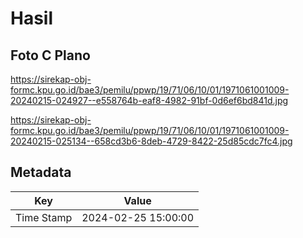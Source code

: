 # Hasil

## Foto C Plano

https://sirekap-obj-formc.kpu.go.id/bae3/pemilu/ppwp/19/71/06/10/01/1971061001009-20240215-024927--e558764b-eaf8-4982-91bf-0d6ef6bd841d.jpg

https://sirekap-obj-formc.kpu.go.id/bae3/pemilu/ppwp/19/71/06/10/01/1971061001009-20240215-025134--658cd3b6-8deb-4729-8422-25d85cdc7fc4.jpg


## Metadata

| Key        | Value               |
| ---------- | ------------------- |
| Time Stamp | 2024-02-25 15:00:00 |



